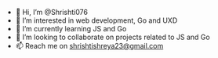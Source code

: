 - 👋 Hi, I’m @Shrishti076
- 👀 I’m interested in web development, Go and UXD
- 🌱 I’m currently learning JS and Go
- 💞️ I’m looking to collaborate on projects related to JS and Go
- 📫 Reach me on shrishtishreya23@gmail.com

<!---
shrishti076/shrishti076 is a ✨ special ✨ repository because its `README.md` (this file) appears on your GitHub profile.
You can click the Preview link to take a look at your changes.
--->
